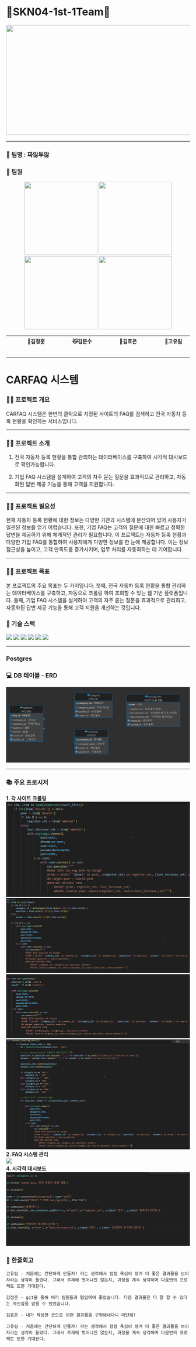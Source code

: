 # 👑SKN04-1st-1Team👑
<p align="center"><img src="https://private-user-images.githubusercontent.com/126551524/331765094-7ea63fc3-95f0-44d5-a0f0-cf431cae34f1.png?jwt=eyJhbGciOiJIUzI1NiIsInR5cCI6IkpXVCJ9.eyJpc3MiOiJnaXRodWIuY29tIiwiYXVkIjoicmF3LmdpdGh1YnVzZXJjb250ZW50LmNvbSIsImtleSI6ImtleTUiLCJleHAiOjE3MjQzMTYxMzcsIm5iZiI6MTcyNDMxNTgzNywicGF0aCI6Ii8xMjY1NTE1MjQvMzMxNzY1MDk0LTdlYTYzZmMzLTk1ZjAtNDRkNS1hMGYwLWNmNDMxY2FlMzRmMS5wbmc_WC1BbXotQWxnb3JpdGhtPUFXUzQtSE1BQy1TSEEyNTYmWC1BbXotQ3JlZGVudGlhbD1BS0lBVkNPRFlMU0E1M1BRSzRaQSUyRjIwMjQwODIyJTJGdXMtZWFzdC0xJTJGczMlMkZhd3M0X3JlcXVlc3QmWC1BbXotRGF0ZT0yMDI0MDgyMlQwODM3MTdaJlgtQW16LUV4cGlyZXM9MzAwJlgtQW16LVNpZ25hdHVyZT1iYmYyNDMzODA2ZjI1YzU0NTNiMzQ0NzBjZDg4NGI2OWRjY2RkZTM5YmRmMWM4NmRkYjhhYjg1OGM3M2U0MzI4JlgtQW16LVNpZ25lZEhlYWRlcnM9aG9zdCZhY3Rvcl9pZD0wJmtleV9pZD0wJnJlcG9faWQ9MCJ9.7XtPxGsfWBtthk_sZAXk4miPUc4Z6eSZuNhzFwV2HKs" width="600" height="300"/></p>

<hr>

### 🤗 팀명 : 짜않투않
 
### 🤭 팀원

<p align="center">
	<img src="https://avatars.githubusercontent.com/u/48326972?v=4" width="200" height="200"/>
	<img src="https://avatars.githubusercontent.com/u/110519720?v=4" width="200" height="200"/>
	<img src="https://avatars.githubusercontent.com/u/176723645?v=4" width="200" height="200"/>
	<img src="https://avatars.githubusercontent.com/u/148182017?v=4" width="200" height="200"/>
</p>

<div align="center">
	
|   &nbsp;&nbsp; &nbsp; &nbsp; &nbsp;  &nbsp;  &nbsp;  🐖김정훈  &nbsp;&nbsp; &nbsp;&nbsp; &nbsp;  &nbsp;  &nbsp;    |      &nbsp;&nbsp; &nbsp;&nbsp; &nbsp;  &nbsp;  &nbsp; 🐱김문수  &nbsp;&nbsp; &nbsp;&nbsp; &nbsp;  &nbsp;  &nbsp;    |      &nbsp;&nbsp; &nbsp;&nbsp; &nbsp;  &nbsp;  &nbsp; 🐂김효은  &nbsp;&nbsp; &nbsp;&nbsp; &nbsp;  &nbsp;  &nbsp;    |     &nbsp;&nbsp; &nbsp;&nbsp; &nbsp;  &nbsp;  &nbsp; 🐴고유림  &nbsp;&nbsp; &nbsp;&nbsp; &nbsp;  &nbsp;  &nbsp;   | 
|------------------------------------------|--------------------------------------|------------------------------------------|-----------------------------------|
 
</div>

<hr>

# CARFAQ 시스템


### 👨‍🏫 프로젝트 개요
  
  CARFAQ 시스템은 한번의 클릭으로 지정된 사이트의 FAQ를 검색하고 전국 자동차 등록 현황을 확인하는 서비스입니다.

<hr>

### 👩‍🏫 프로젝트 소개

  1. 전국 자동차 등록 현황을 통합 관리하는 데이터베이스를 구축하여 시각적 대시보드로 확인가능합니다.
  
  2. 기업 FAQ 시스템을 설계하여 고객의 자주 묻는 질문을 효과적으로 관리하고, 자동화된 답변 제공 기능을 통해 고객을 지원합니다.
  
<hr>

### 👩‍🏫 프로젝트 필요성

  현재 자동차 등록 현황에 대한 정보는 다양한 기관과 시스템에 분산되어 있어 사용자가 일관된 정보를 얻기 어렵습니다. 
  또한, 기업 FAQ는 고객의 질문에 대한 빠르고 정확한 답변을 제공하기 위해 체계적인 관리가 필요합니다. 
  이 프로젝트는 자동차 등록 현황과 다양한 기업 FAQ를 통합하여 사용자에게 다양한 정보를 한 눈에 제공합니다.
  이는 정보 접근성을 높이고, 고객 만족도를 증가시키며, 업무 처리를 자동화하는 데 기여합니다.
  
<hr>

### 👩‍🏫 프로젝트 목표

  본 프로젝트의 주요 목표는 두 가지입니다. 
  첫째, 전국 자동차 등록 현황을 통합 관리하는 데이터베이스를 구축하고, 자동으로 크롤링 하여 조회할 수 있는 웹 기반 플랫폼입니다. 
  둘째, 기업 FAQ 시스템을 설계하여 고객의 자주 묻는 질문을 효과적으로 관리하고, 자동화된 답변 제공 기능을 통해 고객 지원을 개선하는 것입니다. 

### 🔨 기술 스택
<div>
  <img src="https://img.shields.io/badge/git-F05032?style=for-the-badge&logo=git&logoColor=white">
  <img src="https://img.shields.io/badge/github-181717?style=for-the-badge&logo=github&logoColor=white">
  <img src="https://img.shields.io/badge/postgres-%23316192.svg?style=for-the-badge&logo=postgresql&logoColor=white">
  <img src="https://img.shields.io/badge/docker-%230db7ed.svg?style=for-the-badge&logo=docker&logoColor=white">
  <img src="https://img.shields.io/badge/python-3670A0?style=for-the-badge&logo=python&logoColor=ffdd54">
  <img src="https://img.shields.io/badge/streamlit%20-%23FF0000.svg?style=for-the-badge&logo=streamlit&logoColor=white">
</div>

<hr>

### Postgres

### 💻 DB 테이블 - ERD 

<p align="center"><img src="./image/ERD.png"/></p>

<hr>

### 📚 주요 프로시저
<summary><b>1. 각 사이트 크롤링</b></summary>
<img src="./image/크롤링1.png">
<img src="./image/크롤링2.png">
<img src="./image/크롤링3.png">
<img src="./image/크롤링4.png">

<summary><b>2. FAQ 시스템 관리</b></summary>
<img src="./image/탭.png">

<summary><b>4. 시각적 대시보드</b></summary>
<img src="./image/대시보드.png">

### 📝 한줄회고
```
고유림 - 처음에는 간단하게 만들자! 라는 생각에서 점점 욕심이 생겨 더 좋은 결과물을 보이자라는 생각이 들었다. 그래서 주제에 벗어나진 않는지, 과정을 계속 생각하며 다음번의 프로젝트 또한 기대된다.
```
```
김정훈 - git을 통해 여러 팀원들과 협업하여 좋았습니다. 다음 결과물은 더 잘 할 수 있다는 자신감을 얻을 수 있었습니다.
```
```
김효은 - 내가 작성한 코드로 이런 결과물을 구현해내다니 대단해!
```
```
고유림 - 처음에는 간단하게 만들자! 라는 생각에서 점점 욕심이 생겨 더 좋은 결과물을 보이자라는 생각이 들었다. 그래서 주제에 벗어나진 않는지, 과정을 계속 생각하며 다음번의 프로젝트 또한 기대된다.
```